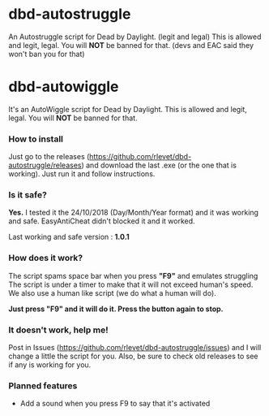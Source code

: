 # dbd-autostruggle
An Autostruggle script for Dead by Daylight. (legit and legal)
This is allowed and legit, legal. You will **NOT** be banned for that. (devs and EAC said they won't ban you for that)

# dbd-autowiggle
It's an AutoWiggle script for Dead by Daylight.
This is allowed and legit, legal. You will **NOT** be banned for that.

### How to install

Just go to the releases (https://github.com/rlevet/dbd-autostruggle/releases) and download the last .exe (or the one that is working).
Just run it and follow instructions.

### Is it safe?

**Yes.** I tested it the 24/10/2018 (Day/Month/Year format) and it was working and safe.
EasyAntiCheat didn't blocked it and it worked.

Last working and safe version : **1.0.1**

### How does it work?

The script spams space bar when you press **"F9"** and emulates struggling
The script is under a timer to make that it will not exceed human's speed. We also use a human like script (we do what a human will do).

**Just press "F9" and it will do it. Press the button again to stop.**

### It doesn't work, help me!

Post in Issues (https://github.com/rlevet/dbd-autostruggle/issues) and I will change a little the script for you.
Also, be sure to check old releases to see if any is working for you.

### Planned features

- Add a sound when you press F9 to say that it's activated
